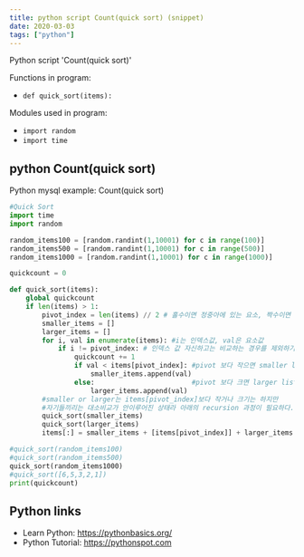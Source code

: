 ```yaml
---
title: python script Count(quick sort) (snippet)
date: 2020-03-03
tags: ["python"]
---
```

Python script 'Count(quick sort)'

Functions in program: 
* `def quick_sort(items):`

Modules used in program: 
* `import random`
* `import time`

## python Count(quick sort)

Python mysql example: Count(quick sort)

```python
#Quick Sort
import time
import random

random_items100 = [random.randint(1,10001) for c in range(100)]
random_items500 = [random.randint(1,10001) for c in range(500)]
random_items1000 = [random.randint(1,10001) for c in range(1000)]

quickcount = 0

def quick_sort(items):
    global quickcount
    if len(items) > 1:
        pivot_index = len(items) // 2 # 홀수이면 정중아에 있는 요소, 짝수이면 우측으로 한칸 치우친 위치
        smaller_items = []
        larger_items = []
        for i, val in enumerate(items): #i는 인덱스값, val은 요소값
            if i != pivot_index: # 인덱스 값 자신하고는 비교하는 경우를 제외하기 위해
                quickcount += 1
                if val < items[pivot_index]: #pivot 보다 작으면 smaller list에 넣기
                    smaller_items.append(val)
                else:                        #pivot 보다 크면 larger list에 넣기
                    larger_items.append(val)
        #smaller or larger는 items[pivot_index]보다 작거나 크기는 하지만
        #자기들끼리는 대소비교가 안이루어진 상태라 아래의 recursion 과정이 필요하다.
        quick_sort(smaller_items)
        quick_sort(larger_items)
        items[:] = smaller_items + [items[pivot_index]] + larger_items

#quick_sort(random_items100)
#quick_sort(random_items500)
quick_sort(random_items1000)
#quick_sort([6,5,3,2,1])
print(quickcount)


```

## Python links

- Learn Python: https://pythonbasics.org/
- Python Tutorial: https://pythonspot.com
